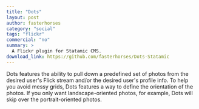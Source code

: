 ```yaml
---
title: "Dots"
layout: post
author: fasterhorses
category: "social"
tags: "flickr"
commercial: "no"
summary: >
  A Flickr plugin for Statamic CMS.
download_link: https://github.com/fasterhorses/Dots-Statamic
---
```

Dots features the ability to pull down a predefined set of photos from the desired user's Flick stream and/or the desired user's profile info. To help you avoid messy grids, Dots features a way to define the orientation of the photos. If you only want landscape-oriented photos, for example, Dots will skip over the portrait-oriented photos.
